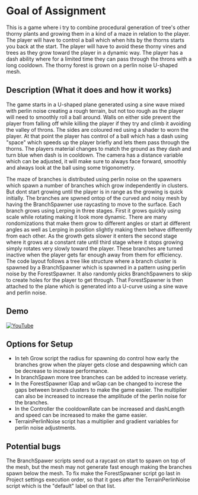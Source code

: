 # Goal of Assignment
This is a game where i try to combine procedural generation of tree's other thorny plants and growing them in a kind of a maze in relation to the player. The player will have to control a ball which when hits by the thorns starts you back at the start. The player will have to avoid these thorny vines and trees as they grow toward the player in a dynamic way. The player has a dash ability where for a limited time they can pass through the throns with a long cooldown. The thorny forest is grown on a perlin noise U-shaped mesh.

## Description (What it does and how it works)
The game starts in a U-shaped plane generated using a sine wave mixed with perlin noise creating a rough terrain, but not too rough as the player will need to smoothly roll a ball around. Walls on either side prevent the player from falling off while killing the player if they try and climb it avoiding the valley of throns. The sides are coloured red using a shader to worn the player. At that point the player has control of a ball which has a dash using "space" which speeds up the player briefly and lets them pass through the thorns. The players material changes to match the ground as they dash and turn blue when dash is in cooldown. The camera has a distance variable which can be adjusted, it will make sure to always face forward, smoothly and always look at the ball using some trigonometry.

The maze of branches is distributed using perlin noise on the spawners which spawn a number of branches which grow independently in clusters. But dont start growing until the player is in range as the growing is quick initially. The branches are spwned ontop of the curved and noisy mesh by having the BranchSpawner use raycasting to move to the surface. Each branch grows using Lerping in three stages. First it grows quickly using scale while rotating making it look more dynamic. There are many rondomizations that make them grow to different angles or start at different angles as well as Lerping in position slightly making them behave differently from each other. As the growth gets slower it enters the second stage where it grows at a constant rate until third stage where it stops growing simply rotates very slowly toward the player. These branches are turned inactive when the player gets far enough away from them for efficiency.
The code layout follows a tree like structure where a branch cluster is spawned by a BranchSpawner which is spawned in a pattern using perlin noise by the ForestSpawner. It also randomly picks BranchSpawners to skip to create holes for the player to get through. That ForestSpawner is then attached to the plane which is generated into a U-curve using a sine wave and perlin noise.

## Demo
[![YouTube](http://img.youtube.com/vi/ii049d7UFrg/0.jpg)](https://youtu.be/bqs-oxIBY4U)

## Options for Setup
- In teh Grow script the radius for spawning do control how early the branches grow when the player gets close and despawning which can be decrease to increase performance.
- In branchSpawn more tree branches can be added to increase veriety.
- In the ForestSpawner lGap and wGap can be changed to increse the gaps between branch clusters to make the game easier. The multiplier can also be increased to increase the amplitude of the perlin noise for the branches.
- In the Controller the cooldownRate can be increased and dashLength and speed can be increased to make the game easier.
- TerrainPerlinNoise script has a multiplier and gradient variables for perlin noise adjustments.

## Potential bugs
The BranchSpawer scripts send out a raycast on start to spawn on top of the mesh, but the mesh may not generate fast enough making the branches spawn below the mesh.
To fix make the ForestSpwaner script go last in Project settings execution order, so that it goes after the TerrainPerlinNoise script which is the "default" label on that list.
